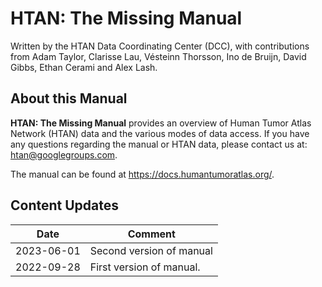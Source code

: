 # HTAN: The Missing Manual

Written by the HTAN Data Coordinating Center (DCC), with contributions from Adam Taylor, Clarisse Lau, Vésteinn Thorsson, Ino de Bruijn, David Gibbs, Ethan Cerami and Alex Lash.

## About this Manual

**HTAN: The Missing Manual** provides an overview of Human Tumor Atlas Network (HTAN) data and the various modes of data access. If you have any questions regarding the manual or HTAN data, please contact us at: htan@googlegroups.com.

The manual can be found at https://docs.humantumoratlas.org/.

## Content Updates

| Date       | Comment                  |
|------------|--------------------------|
| 2023-06-01 | Second version of manual |
| 2022-09-28 | First version of manual. |

